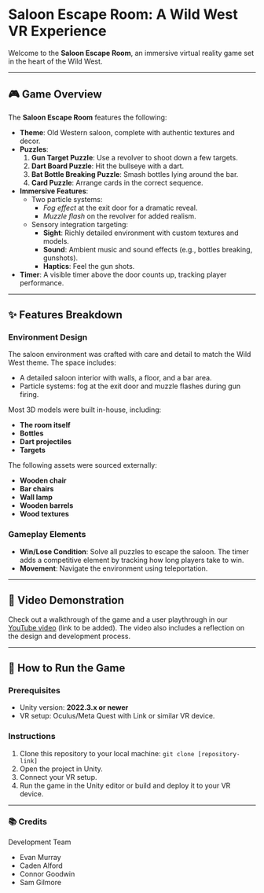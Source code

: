 # Saloon Escape Room: A Wild West VR Experience

Welcome to the **Saloon Escape Room**, an immersive virtual reality game set in the heart of the Wild West. 

---

## 🎮 Game Overview

The **Saloon Escape Room** features the following:

- **Theme**: Old Western saloon, complete with authentic textures and decor.
- **Puzzles**:
  1. **Gun Target Puzzle**: Use a revolver to shoot down a few targets.
  2. **Dart Board Puzzle**: Hit the bullseye with a dart.
  3. **Bat Bottle Breaking Puzzle**: Smash bottles lying around the bar.
  4. **Card Puzzle**: Arrange cards in the correct sequence.
- **Immersive Features**:
  - Two particle systems:
    - *Fog effect* at the exit door for a dramatic reveal.
    - *Muzzle flash* on the revolver for added realism.
  - Sensory integration targeting:
    - **Sight**: Richly detailed environment with custom textures and models.
    - **Sound**: Ambient music and sound effects (e.g., bottles breaking, gunshots).
    - **Haptics**: Feel the gun shots.
- **Timer**: A visible timer above the door counts up, tracking player performance.

---

## ✨ Features Breakdown

### **Environment Design**
The saloon environment was crafted with care and detail to match the Wild West theme. The space includes:

- A detailed saloon interior with walls, a floor, and a bar area.
- Particle systems: fog at the exit door and muzzle flashes during gun firing.

Most 3D models were built in-house, including:
- **The room itself**
- **Bottles**
- **Dart projectiles**
- **Targets**

The following assets were sourced externally:
- **Wooden chair**
- **Bar chairs**
- **Wall lamp**
- **Wooden barrels**
- **Wood textures**

### **Gameplay Elements**
- **Win/Lose Condition**: Solve all puzzles to escape the saloon. The timer adds a competitive element by tracking how long players take to win.
- **Movement**: Navigate the environment using teleportation.

---

## 🎥 Video Demonstration

Check out a walkthrough of the game and a user playthrough in our [YouTube video](#) (link to be added). The video also includes a reflection on the design and development process.

---

## 🚀 How to Run the Game

### Prerequisites
- Unity version: **2022.3.x or newer**
- VR setup: Oculus/Meta Quest with Link or similar VR device.

### Instructions
1. Clone this repository to your local machine:
   ```git clone [repository-link]```
2.	Open the project in Unity.
3.	Connect your VR setup.
4.	Run the game in the Unity editor or build and deploy it to your VR device.

---

### 📚 Credits

Development Team

- Evan Murray
- Caden Alford
- Connor Goodwin
- Sam Gilmore
